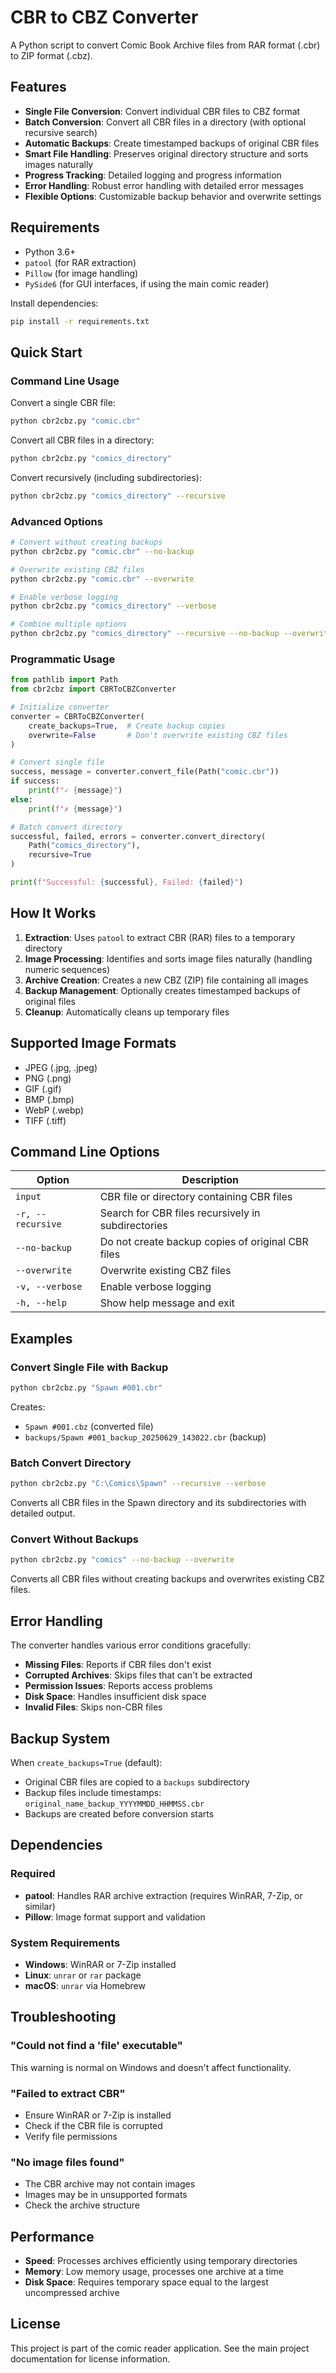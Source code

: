 # CBR to CBZ Converter

A Python script to convert Comic Book Archive files from RAR format (.cbr) to ZIP format (.cbz).

## Features

- **Single File Conversion**: Convert individual CBR files to CBZ format
- **Batch Conversion**: Convert all CBR files in a directory (with optional recursive search)
- **Automatic Backups**: Create timestamped backups of original CBR files
- **Smart File Handling**: Preserves original directory structure and sorts images naturally
- **Progress Tracking**: Detailed logging and progress information
- **Error Handling**: Robust error handling with detailed error messages
- **Flexible Options**: Customizable backup behavior and overwrite settings

## Requirements

- Python 3.6+
- `patool` (for RAR extraction)
- `Pillow` (for image handling)
- `PySide6` (for GUI interfaces, if using the main comic reader)

Install dependencies:
```bash
pip install -r requirements.txt
```

## Quick Start

### Command Line Usage

Convert a single CBR file:
```bash
python cbr2cbz.py "comic.cbr"
```

Convert all CBR files in a directory:
```bash
python cbr2cbz.py "comics_directory"
```

Convert recursively (including subdirectories):
```bash
python cbr2cbz.py "comics_directory" --recursive
```

### Advanced Options

```bash
# Convert without creating backups
python cbr2cbz.py "comic.cbr" --no-backup

# Overwrite existing CBZ files
python cbr2cbz.py "comic.cbr" --overwrite

# Enable verbose logging
python cbr2cbz.py "comics_directory" --verbose

# Combine multiple options
python cbr2cbz.py "comics_directory" --recursive --no-backup --overwrite --verbose
```

### Programmatic Usage

```python
from pathlib import Path
from cbr2cbz import CBRToCBZConverter

# Initialize converter
converter = CBRToCBZConverter(
    create_backups=True,  # Create backup copies
    overwrite=False       # Don't overwrite existing CBZ files
)

# Convert single file
success, message = converter.convert_file(Path("comic.cbr"))
if success:
    print(f"✓ {message}")
else:
    print(f"✗ {message}")

# Batch convert directory
successful, failed, errors = converter.convert_directory(
    Path("comics_directory"),
    recursive=True
)

print(f"Successful: {successful}, Failed: {failed}")
```

## How It Works

1. **Extraction**: Uses `patool` to extract CBR (RAR) files to a temporary directory
2. **Image Processing**: Identifies and sorts image files naturally (handling numeric sequences)
3. **Archive Creation**: Creates a new CBZ (ZIP) file containing all images
4. **Backup Management**: Optionally creates timestamped backups of original files
5. **Cleanup**: Automatically cleans up temporary files

## Supported Image Formats

- JPEG (.jpg, .jpeg)
- PNG (.png)
- GIF (.gif)
- BMP (.bmp)
- WebP (.webp)
- TIFF (.tiff)

## Command Line Options

| Option | Description |
|--------|-------------|
| `input` | CBR file or directory containing CBR files |
| `-r, --recursive` | Search for CBR files recursively in subdirectories |
| `--no-backup` | Do not create backup copies of original CBR files |
| `--overwrite` | Overwrite existing CBZ files |
| `-v, --verbose` | Enable verbose logging |
| `-h, --help` | Show help message and exit |

## Examples

### Convert Single File with Backup
```bash
python cbr2cbz.py "Spawn #001.cbr"
```
Creates:
- `Spawn #001.cbz` (converted file)
- `backups/Spawn #001_backup_20250629_143022.cbr` (backup)

### Batch Convert Directory
```bash
python cbr2cbz.py "C:\Comics\Spawn" --recursive --verbose
```
Converts all CBR files in the Spawn directory and its subdirectories with detailed output.

### Convert Without Backups
```bash
python cbr2cbz.py "comics" --no-backup --overwrite
```
Converts all CBR files without creating backups and overwrites existing CBZ files.

## Error Handling

The converter handles various error conditions gracefully:

- **Missing Files**: Reports if CBR files don't exist
- **Corrupted Archives**: Skips files that can't be extracted
- **Permission Issues**: Reports access problems
- **Disk Space**: Handles insufficient disk space
- **Invalid Files**: Skips non-CBR files

## Backup System

When `create_backups=True` (default):
- Original CBR files are copied to a `backups` subdirectory
- Backup files include timestamps: `original_name_backup_YYYYMMDD_HHMMSS.cbr`
- Backups are created before conversion starts

## Dependencies

### Required
- **patool**: Handles RAR archive extraction (requires WinRAR, 7-Zip, or similar)
- **Pillow**: Image format support and validation

### System Requirements
- **Windows**: WinRAR or 7-Zip installed
- **Linux**: `unrar` or `rar` package
- **macOS**: `unrar` via Homebrew

## Troubleshooting

### "Could not find a 'file' executable"
This warning is normal on Windows and doesn't affect functionality.

### "Failed to extract CBR"
- Ensure WinRAR or 7-Zip is installed
- Check if the CBR file is corrupted
- Verify file permissions

### "No image files found"
- The CBR archive may not contain images
- Images may be in unsupported formats
- Check the archive structure

## Performance

- **Speed**: Processes archives efficiently using temporary directories
- **Memory**: Low memory usage, processes one archive at a time
- **Disk Space**: Requires temporary space equal to the largest uncompressed archive

## License

This project is part of the comic reader application. See the main project documentation for license information.
